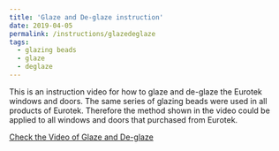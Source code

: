 ```yaml
---
title: 'Glaze and De-glaze instruction'
date: 2019-04-05
permalink: /instructions/glazedeglaze
tags:
  - glazing beads
  - glaze
  - deglaze
---
```

This is an instruction video for how to glaze and de-glaze the Eurotek windows and doors. The same series of glazing beads
were used in all products of Eurotek. Therefore the method shown in the video could be applied to all windows and doors that purchased from Eurotek.

[Check the Video of Glaze and De-glaze](https://youtu.be/BuxvNs0Plkw)
